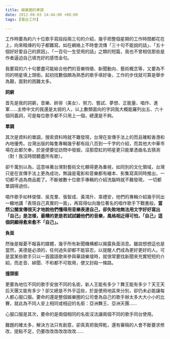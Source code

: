 ```yaml
---
title: 娛樂圈的單調
date: 2012-08-03 14:44:00 +08:00
tags: [電台工作]

---
```


工作時要為約六十位歌手寫段段兩三句的介紹，幾乎把整個星期的工作時間都花在上，向來精煉的句子都難寫。如在網絡上不時會流傳「三十句不能說的話」、「五十個好好愛自己的原因」、「一百句一生受用的話」之類的短篇，我也不曾相信那些是作者逼迫自己填充好的感悟金句。  
  
我要寫的六十句要盡可能結合他們的音樂特徵、新聞動向、藝術概念等，又要為不同的明星填上頭銜。起初找數個頗為熟悉的歌手填好後，工作的步伐就可算是舉步為艱，面對的困難太多。  
  
**詞窮**  
  
首先是我的詞窮，音樂、帥哥（美女）、努力、嘗試、夢想、正能量、唱作、進軍……主修中文的我還是太弱的人，以上數類面向的字詞我大概能羅列出五、六十個同義詞，可是每位歌手都不只用上一個，總還是不夠。  
  
**單調**   
  
其次是資料的單調，搜索資料時就不難發現，台灣在宣傳手法上的而且確較香港和內地優秀。台灣出版的每隻專輯幾乎都有段八百到一千字的介紹，而其他大中華市場在此都欠奉，於是便要從訪問中發掘，沒那麼紅的明星更只能單憑曲名去猜測（對！我沒時間聽盡所有歌）。  
  
卻千萬別以為，這意味著台灣對藝術文化顯得更為重視，如同別的文化領域，台灣只是在宣傳手法上更為成功，無論是電影和音樂都有繪本、影集寫真同時推出，一切都不過為商品罷了。不斷被數十位歌手專輯的介紹洗腦時就不難發現， 一切都單調得過份。  
  
唱作歌手如林俊傑、吳克羣、張智成、黃鴻升、韋禮安，他們的專輯介紹幾乎同出一轍地講「表現自己真實的一面」，再寫得似向幾位著名的唱作歌手下戰書般。**當然公關宣傳很天才地說他們懂得用音樂表達自己，卻失敗地無法用文字好好寫出「自己」是怎樣，最糟的更是若試試聽他們的音樂，風格相近得可怕，「自己」這個詞顯得愈來愈不「自己」。**  
  
**負面**  
  
然後是報憂不報喜的媒體，幾乎所有新聞機構都以揭露負面消息。雖說想想這也是當然，美德是必須的，任何過失卻都不能容忍，以提醒人們成為更好更好的人。可是當某些歌手只以一首國語歌來參與華語樂壇時，就很常要找新聞來充實短短的介紹，而走音、緋聞、不和都不可取用，便又封殺一條路。  
  
**撞頭銜**  
  
更要為地位不同的歌手安放不同的名銜，新人王能有多少？舞王能有多少？天王天后天團又能有多少？卻又總是不外乎這些，於是便用地區來分別，卻仍未必能讓每人都心服口服。要命的還是整個娛樂圈的公司會為自己的歌手辦太多大大小小的比賽，就此為不同人安上相同或相迎的名銜：亞洲舞王、亞洲天團……  
  
心服口服是其次，要命的是兩個相同的名銜沒法讓兩個不同的歌手同台使用。  
  
  
難題的確太多，解決方法只有創意，卻真真把我搾乾，還有審稿的人會不斷要求修改，提點不足，仍要改改改改改改改……
